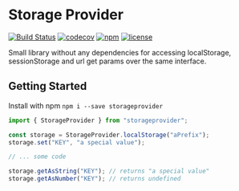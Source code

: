 # Storage Provider

[![Build Status](https://travis-ci.org/Grisu118/StorageProvider.svg?branch=master)](https://travis-ci.org/Grisu118/StorageProvider)
[![codecov](https://codecov.io/gh/Grisu118/StorageProvider/branch/master/graph/badge.svg)](https://codecov.io/gh/Grisu118/StorageProvider)
[![npm](https://img.shields.io/npm/v/storageprovider.svg)](https://www.npmjs.com/package/storageprovider)
[![license](https://img.shields.io/github/license/grisu118/storageprovider.svg)](LICENSE)

Small library without any dependencies for accessing localStorage, sessionStorage
and url get params over the same interface.

## Getting Started

Install with npm ``npm i --save storageprovider``


```typescript
import { StorageProvider } from "storageprovider";

const storage = StorageProvider.localStorage("aPrefix");
storage.set("KEY", "a special value");

// ... some code

storage.getAsString("KEY"); // returns "a special value"
storage.getAsNumber("KEY"); // returns undefined
```